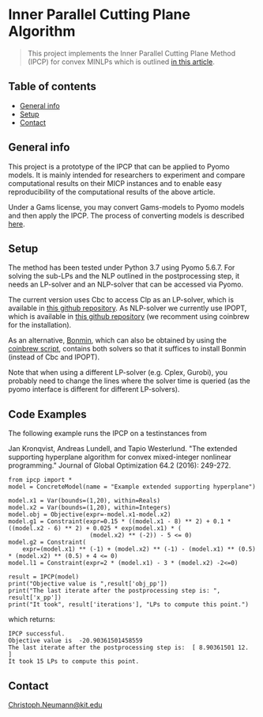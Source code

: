 # Inner Parallel Cutting Plane Algorithm
> This project implements the Inner Parallel Cutting Plane Method (IPCP) for convex MINLPs which is outlined [in this article](http://www.optimization-online.org/DB_HTML/2018/11/6947.html).

## Table of contents
* [General info](#general-info)
* [Setup](#setup)
* [Contact](#contact)

## General info
This project is a prototype of the IPCP that can be applied to Pyomo models. It is mainly intended for researchers to experiment and compare computational results on their MICP instances and
to enable easy reproducibility of the computational results of the above article.

Under a Gams license, you may convert Gams-models to Pyomo models and then apply the IPCP. The process of converting models is described [here](https://www.gams.com/latest/docs/S_CONVERT.html). 

## Setup
The method has been tested under Python 3.7 using Pyomo 5.6.7. For solving the sub-LPs and the NLP outlined in the postprocessing step, it needs an LP-solver and an NLP-solver that can be accessed via Pyomo. 

The current version uses Cbc to access Clp as an LP-solver, which is available in [this github repository](https://github.com/coin-or/Cbc). As NLP-solver we currently use IPOPT, which is available in [this github repository](https://github.com/coin-or/Ipopt) (we recomment using coinbrew for the installation).

As an alternative, [Bonmin](https://projects.coin-or.org/Bonmin/wiki/GettingStarted), which can also be obtained by using the [coinbrew script](https://coin-or.github.io/coinbrew/), contains both solvers so that it suffices to install Bonmin (instead of Cbc and IPOPT). 

Note that when using a different LP-solver (e.g. Cplex, Gurobi), you probably need to change the lines where the solver time is queried (as the pyomo interface is different for different LP-solvers).

## Code Examples
The following example runs the IPCP on a testinstances from 

Jan Kronqvist, Andreas Lundell, and Tapio Westerlund. 
"The extended supporting hyperplane algorithm for convex mixed-integer nonlinear programming." 
Journal of Global Optimization 64.2 (2016): 249-272.

```
from ipcp import *
model = ConcreteModel(name = "Example extended supporting hyperplane")

model.x1 = Var(bounds=(1,20), within=Reals)
model.x2 = Var(bounds=(1,20), within=Integers)
model.obj = Objective(expr=-model.x1-model.x2)
model.g1 = Constraint(expr=0.15 * ((model.x1 - 8) ** 2) + 0.1 * ((model.x2 - 6) ** 2) + 0.025 * exp(model.x1) * (
                       (model.x2) ** (-2)) - 5 <= 0)
model.g2 = Constraint(
    expr=(model.x1) ** (-1) + (model.x2) ** (-1) - (model.x1) ** (0.5) * (model.x2) ** (0.5) + 4 <= 0)
model.l1 = Constraint(expr=2 * (model.x1) - 3 * (model.x2) -2<=0)

result = IPCP(model)
print("Objective value is ",result['obj_pp'])
print("The last iterate after the postprocessing step is: ", result['x_pp'])
print("It took", result['iterations'], "LPs to compute this point.")
```

which returns:

```
IPCP successful.
Objective value is  -20.90361501458559
The last iterate after the postprocessing step is:  [ 8.90361501 12.        ]
It took 15 LPs to compute this point.
```

## Contact
Christoph.Neumann@kit.edu
